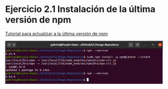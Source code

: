 # Ejercicio 2.1 Instalación de la última versión de npm

[Tutorial para actualizar a la última versión de npm](https://docs.npmjs.com/try-the-latest-stable-version-of-npm)

![Actualización de npm](./img/npm-install.png)